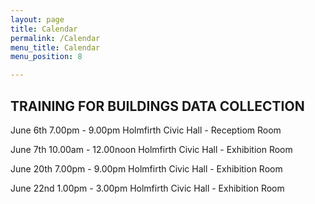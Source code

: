 ```yaml
---
layout: page
title: Calendar
permalink: /Calendar
menu_title: Calendar
menu_position: 8

---
```

## TRAINING FOR BUILDINGS DATA COLLECTION
June 6th    7.00pm - 9.00pm       Holmfirth Civic Hall - Receptiom Room

June 7th   10.00am - 12.00noon    Holmfirth Civic Hall - Exhibition Room

June 20th   7.00pm - 9.00pm       Holmfirth Civic Hall - Exhibition Room

June 22nd   1.00pm - 3.00pm       Holmfirth Civic Hall - Exhibition Room


